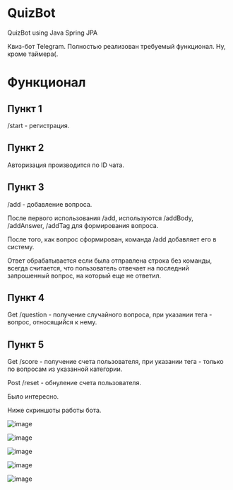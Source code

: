 # QuizBot
QuizBot using Java Spring JPA

Квиз-бот Telegram. Полностью реализован требуемый функционал. Ну, кроме таймера(.

# Функционал

## Пункт 1
/start - регистрация.

## Пункт 2
Авторизация производится по ID чата.

## Пункт 3
/add - добавление вопроса.

После первого использования /add, используются /addBody, /addAnswer, /addTag для формирования вопроса.

После того, как вопрос сформирован, команда /add добавляет его в систему.

Ответ обрабатывается если была отправлена строка без команды, всегда считается, что пользователь отвечает на последний запрошенный вопрос, на который еще не ответил.

## Пункт 4
Get /question <tag> - получение случайного вопроса, при указании тега - вопрос, относящийся к нему.

## Пункт 5
Get /score <tag> - получение счета пользователя, при указании тега - только по вопросам из указанной категории.

Post /reset - обнуление счета пользователя.

Было интересно.

Ниже скриншоты работы бота.

![image](https://github.com/azazuent/QuizBot/assets/101038113/ceeb4f07-4c69-43a7-86f3-7266de9be143)

![image](https://github.com/azazuent/QuizBot/assets/101038113/80cce56d-4d37-4104-abaf-35591c4a36cf)

![image](https://github.com/azazuent/QuizBot/assets/101038113/3040f89d-c3a6-427d-bcc8-c3a8b6c43f84)

![image](https://github.com/azazuent/QuizBot/assets/101038113/7cb40ad2-9363-408c-bd22-1497528dde56)

![image](https://github.com/azazuent/QuizBot/assets/101038113/5c542adf-7cbe-43af-9e41-be5ce05e2019)


